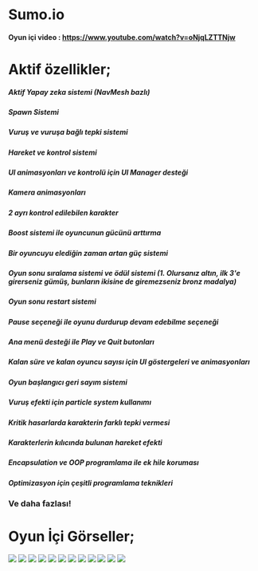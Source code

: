 # Sumo.io

#### Oyun içi video : https://www.youtube.com/watch?v=oNjqLZTTNjw

# Aktif özellikler;

##### Aktif Yapay zeka sistemi (NavMesh bazlı)
##### Spawn Sistemi
##### Vuruş ve vuruşa bağlı tepki sistemi
##### Hareket ve kontrol sistemi
##### UI animasyonları ve kontrolü için UI Manager desteği
##### Kamera animasyonları
##### 2 ayrı kontrol edilebilen karakter
##### Boost sistemi ile oyuncunun gücünü arttırma
##### Bir oyuncuyu elediğin zaman artan güç sistemi
##### Oyun sonu sıralama sistemi ve ödül sistemi (1. Olursanız altın, ilk 3'e girerseniz gümüş, bunların ikisine de giremezseniz bronz madalya)
##### Oyun sonu restart sistemi
##### Pause seçeneği ile oyunu durdurup devam edebilme seçeneği
##### Ana menü desteği ile Play ve Quit butonları
##### Kalan süre ve kalan oyuncu sayısı için UI göstergeleri ve animasyonları
##### Oyun başlangıcı geri sayım sistemi
##### Vuruş efekti için particle system kullanımı
##### Kritik hasarlarda karakterin farklı tepki vermesi
##### Karakterlerin kılıcında bulunan hareket efekti
##### Encapsulation ve OOP programlama ile ek hile koruması
##### Optimizasyon için çeşitli programlama teknikleri

### Ve daha fazlası!

# Oyun İçi Görseller;

![](https://raw.githubusercontent.com/BerkayCaglar/Sumo.io/main/Sumo.io%20Screenshots/Main_Menu.png)
![](https://raw.githubusercontent.com/BerkayCaglar/Sumo.io/main/Sumo.io%20Screenshots/Another_Battle.png)
![](https://raw.githubusercontent.com/BerkayCaglar/Sumo.io/main/Sumo.io%20Screenshots/Bigger_Battle.png)
![](https://raw.githubusercontent.com/BerkayCaglar/Sumo.io/main/Sumo.io%20Screenshots/Critical_Hit.png)
![](https://raw.githubusercontent.com/BerkayCaglar/Sumo.io/main/Sumo.io%20Screenshots/Game_Pause.png)
![](https://raw.githubusercontent.com/BerkayCaglar/Sumo.io/main/Sumo.io%20Screenshots/Game_Start.png)
![](https://raw.githubusercontent.com/BerkayCaglar/Sumo.io/main/Sumo.io%20Screenshots/Game_Start_Countdown.png)
![](https://raw.githubusercontent.com/BerkayCaglar/Sumo.io/main/Sumo.io%20Screenshots/Going_To_Boosts.png)
![](https://raw.githubusercontent.com/BerkayCaglar/Sumo.io/main/Sumo.io%20Screenshots/Hit_Effect.png)
![](https://raw.githubusercontent.com/BerkayCaglar/Sumo.io/main/Sumo.io%20Screenshots/Time's_Up.png)
![](https://raw.githubusercontent.com/BerkayCaglar/Sumo.io/main/Sumo.io%20Screenshots/You_Are_Eliminated.png)
![](https://raw.githubusercontent.com/BerkayCaglar/Sumo.io/main/Sumo.io%20Screenshots/You_Are_The_Winner.png)
